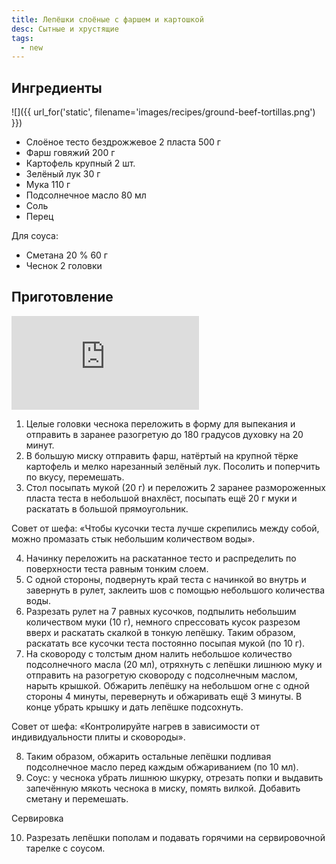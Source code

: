 ```yaml
---
title: Лепёшки слоёные с фаршем и картошкой
desc: Сытные и хрустящие
tags:
  - new
---
```


## Ингредиенты

![]({{ url_for('static', filename='images/recipes/ground-beef-tortillas.png')  }})

- Слоёное тесто бездрожжевое 2 пласта 500 г 
- Фарш говяжий 200 г 
- Картофель крупный 2 шт.  
- Зелёный лук 30 г 
- Мука 110 г  
- Подсолнечное масло 80 мл  
- Соль
- Перец

Для соуса:

- Сметана 20 % 60 г 
- Чеснок 2 головки 

## Приготовление

<iframe src="https://www.youtube.com/embed/_W71kr0wJvA?si=8pzTjEmbDD-gQKjk" title="YouTube video player" frameborder="0" allow="accelerometer; autoplay; clipboard-write; encrypted-media; gyroscope; picture-in-picture; web-share" allowfullscreen></iframe>


1. Целые головки чеснока переложить в форму для выпекания и отправить в заранее разогретую до 180 градусов духовку на 20 минут.
2. В большую миску отправить фарш, натёртый на крупной тёрке картофель и мелко нарезанный зелёный лук. Посолить и поперчить по вкусу, перемешать.
3. Стол посыпать мукой (20 г) и переложить 2 заранее размороженных пласта теста в небольшой внахлёст, посыпать ещё 20 г муки и раскатать в большой прямоугольник.

Совет от шефа: «Чтобы кусочки теста лучше скрепились между собой, можно промазать стык небольшим количеством воды».

4. Начинку переложить на раскатанное тесто и распределить по поверхности теста равным тонким слоем.
5. С одной стороны, подвернуть край теста с начинкой во внутрь и завернуть в рулет, заклеить шов с помощью небольшого количества воды.
6. Разрезать рулет на 7 равных кусочков, подпылить небольшим количеством муки (10 г), немного спрессовать кусок разрезом вверх и раскатать скалкой в тонкую лепёшку. Таким образом, раскатать все кусочки теста постоянно посыпая мукой (по 10 г).
7. На сковороду с толстым дном налить небольшое количество подсолнечного масла (20 мл), отряхнуть с лепёшки лишнюю муку и отправить на разогретую сковороду с подсолнечным маслом, нарыть крышкой. Обжарить лепёшку на небольшом огне с одной стороны 4 минуты, перевернуть и обжаривать ещё 3 минуты. В конце убрать крышку и дать лепёшке подсохнуть.

Совет от шефа: «Контролируйте нагрев в зависимости от индивидуальности плиты и сковороды».

8. Таким образом, обжарить остальные лепёшки подливая подсолнечное масло перед каждым обжариванием (по 10 мл).
9. Соус: у чеснока убрать лишнюю шкурку, отрезать попки и выдавить запечённую мякоть чеснока в миску, помять вилкой. Добавить сметану и перемешать.

Сервировка

10. Разрезать лепёшки пополам и подавать горячими на сервировочной тарелке с соусом.
